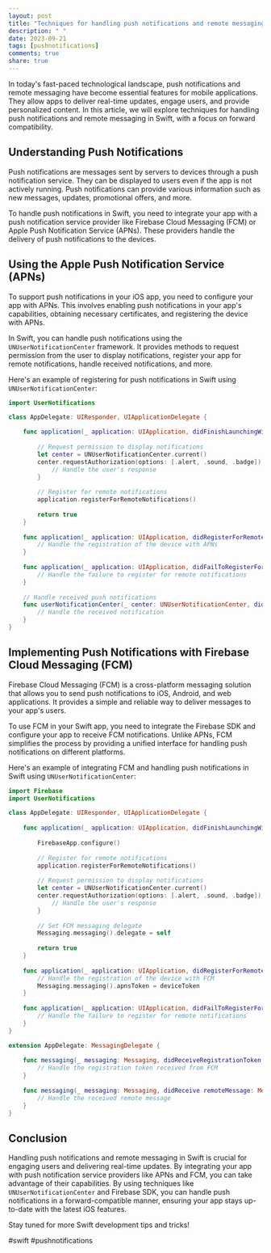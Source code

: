 ```yaml
---
layout: post
title: "Techniques for handling push notifications and remote messaging in Swift for forward compatibility"
description: " "
date: 2023-09-21
tags: [pushnotifications]
comments: true
share: true
---
```


In today's fast-paced technological landscape, push notifications and remote messaging have become essential features for mobile applications. They allow apps to deliver real-time updates, engage users, and provide personalized content. In this article, we will explore techniques for handling push notifications and remote messaging in Swift, with a focus on forward compatibility.

## Understanding Push Notifications

Push notifications are messages sent by servers to devices through a push notification service. They can be displayed to users even if the app is not actively running. Push notifications can provide various information such as new messages, updates, promotional offers, and more.

To handle push notifications in Swift, you need to integrate your app with a push notification service provider like Firebase Cloud Messaging (FCM) or Apple Push Notification Service (APNs). These providers handle the delivery of push notifications to the devices.

## Using the Apple Push Notification Service (APNs)

To support push notifications in your iOS app, you need to configure your app with APNs. This involves enabling push notifications in your app's capabilities, obtaining necessary certificates, and registering the device with APNs.

In Swift, you can handle push notifications using the `UNUserNotificationCenter` framework. It provides methods to request permission from the user to display notifications, register your app for remote notifications, handle received notifications, and more.

Here's an example of registering for push notifications in Swift using `UNUserNotificationCenter`:

```swift
import UserNotifications

class AppDelegate: UIResponder, UIApplicationDelegate {

    func application(_ application: UIApplication, didFinishLaunchingWithOptions launchOptions: [UIApplication.LaunchOptionsKey: Any]?) -> Bool {
        
        // Request permission to display notifications
        let center = UNUserNotificationCenter.current()
        center.requestAuthorization(options: [.alert, .sound, .badge]) { granted, error in
            // Handle the user's response
        }
        
        // Register for remote notifications
        application.registerForRemoteNotifications()
        
        return true
    }
    
    func application(_ application: UIApplication, didRegisterForRemoteNotificationsWithDeviceToken deviceToken: Data) {
        // Handle the registration of the device with APNs
    }
    
    func application(_ application: UIApplication, didFailToRegisterForRemoteNotificationsWithError error: Error) {
        // Handle the failure to register for remote notifications
    }
    
    // Handle received push notifications
    func userNotificationCenter(_ center: UNUserNotificationCenter, didReceive response: UNNotificationResponse, withCompletionHandler completionHandler: @escaping () -> Void) {
        // Handle the received notification
    }
}
```

## Implementing Push Notifications with Firebase Cloud Messaging (FCM)

Firebase Cloud Messaging (FCM) is a cross-platform messaging solution that allows you to send push notifications to iOS, Android, and web applications. It provides a simple and reliable way to deliver messages to your app's users.

To use FCM in your Swift app, you need to integrate the Firebase SDK and configure your app to receive FCM notifications. Unlike APNs, FCM simplifies the process by providing a unified interface for handling push notifications on different platforms.

Here's an example of integrating FCM and handling push notifications in Swift using `UNUserNotificationCenter`:

```swift
import Firebase
import UserNotifications

class AppDelegate: UIResponder, UIApplicationDelegate {
    
    func application(_ application: UIApplication, didFinishLaunchingWithOptions launchOptions: [UIApplication.LaunchOptionsKey: Any]?) -> Bool {
        
        FirebaseApp.configure()
        
        // Register for remote notifications
        application.registerForRemoteNotifications()
        
        // Request permission to display notifications
        let center = UNUserNotificationCenter.current()
        center.requestAuthorization(options: [.alert, .sound, .badge]) { granted, error in
            // Handle the user's response
        }
        
        // Set FCM messaging delegate
        Messaging.messaging().delegate = self
        
        return true
    }
    
    func application(_ application: UIApplication, didRegisterForRemoteNotificationsWithDeviceToken deviceToken: Data) {
        // Handle the registration of the device with FCM
        Messaging.messaging().apnsToken = deviceToken
    }
    
    func application(_ application: UIApplication, didFailToRegisterForRemoteNotificationsWithError error: Error) {
        // Handle the failure to register for remote notifications
    }
}

extension AppDelegate: MessagingDelegate {
    
    func messaging(_ messaging: Messaging, didReceiveRegistrationToken fcmToken: String?) {
        // Handle the registration token received from FCM
    }
    
    func messaging(_ messaging: Messaging, didReceive remoteMessage: MessagingRemoteMessage) {
        // Handle the received remote message
    }
}
```

## Conclusion

Handling push notifications and remote messaging in Swift is crucial for engaging users and delivering real-time updates. By integrating your app with push notification service providers like APNs and FCM, you can take advantage of their capabilities. By using techniques like `UNUserNotificationCenter` and Firebase SDK, you can handle push notifications in a forward-compatible manner, ensuring your app stays up-to-date with the latest iOS features.

Stay tuned for more Swift development tips and tricks!

#swift #pushnotifications